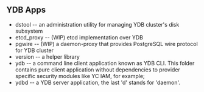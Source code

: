 YDB Apps
--------

* dstool -- an administration utility for managing YDB cluster's disk subsystem 
* etcd_proxy -- (WIP) etcd implementation over YDB
* pgwire -- (WIP) a daemon-proxy that provides PostgreSQL wire protocol for YDB cluster
* version -- a helper library
* ydb -- a command line client application known as YDB CLI. This folder contains pure client application without dependencies to provider specific security modules like YC IAM, for example;
* ydbd -- a YDB server application, the last 'd' stands for 'daemon'.

